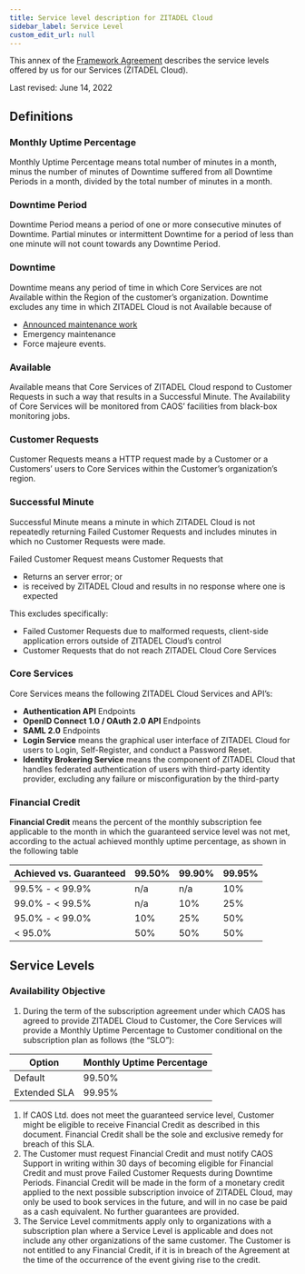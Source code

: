 ```yaml
---
title: Service level description for ZITADEL Cloud
sidebar_label: Service Level
custom_edit_url: null
--- 
```


This annex of the [Framework Agreement](../terms-of-service) describes the service levels offered by us for our Services (ZITADEL Cloud).

Last revised: June 14, 2022

## Definitions

### Monthly Uptime Percentage

Monthly Uptime Percentage means total number of minutes in a month, minus the number of minutes of Downtime suffered from all Downtime Periods in a month, divided by the total number of minutes in a month.

### Downtime Period

Downtime Period means a period of one or more consecutive minutes of Downtime. Partial minutes or intermittent Downtime for a period of less than one minute will not count towards any Downtime Period.

### Downtime

Downtime means any period of time in which Core Services are not Available within the Region of the customer’s organization. Downtime excludes any time in which ZITADEL Cloud is not Available because of

- [Announced maintenance work](/docs/support/software-release-cycles-support#maintenance)
- Emergency maintenance
- Force majeure events.

### Available

Available means that Core Services of ZITADEL Cloud respond to Customer Requests in such a way that results in a Successful Minute. The Availability of Core Services will be monitored from CAOS’ facilities from black-box monitoring jobs.

### Customer Requests

Customer Requests means a HTTP request made by a Customer or a Customers’ users to Core Services within the Customer’s organization’s region.

### Successful Minute

Successful Minute means a minute in which ZITADEL Cloud is not repeatedly returning Failed Customer Requests and includes minutes in which no Customer Requests were made.

Failed Customer Request means Customer Requests that

- Returns an server error; or
- is received by ZITADEL Cloud and results in no response where one is expected

This excludes specifically:

- Failed Customer Requests due to malformed requests, client-side application errors outside of ZITADEL Cloud’s control
- Customer Requests that do not reach ZITADEL Cloud Core Services

### Core Services

Core Services means the following ZITADEL Cloud Services and API’s:

- **Authentication API** Endpoints
- **OpenID Connect 1.0 / OAuth 2.0 API** Endpoints
- **SAML 2.0** Endpoints
- **Login Service** means the graphical user interface of ZITADEL Cloud for users to Login, Self-Register, and conduct a Password Reset.
- **Identity Brokering Service** means the component of ZITADEL Cloud that handles federated authentication of users with third-party identity provider, excluding any failure or misconfiguration by the third-party

### Financial Credit

**Financial Credit** means the percent of the monthly subscription fee applicable to the month in which the guaranteed service level was not met, according to the actual achieved monthly uptime percentage, as shown in the following table

Achieved vs.  Guaranteed| 99.50% | 99.90% | 99.95%
--- | --- | --- | ---
99.5% - < 99.9% | n/a | n/a | 10%
99.0% - < 99.5% | n/a | 10% | 25%
95.0% - < 99.0% | 10% | 25% | 50%
< 95.0% | 50% | 50% | 50%

## Service Levels

### Availability Objective

1. During the term of the subscription agreement under which CAOS has agreed to provide ZITADEL Cloud to Customer, the Core Services will provide a Monthly Uptime Percentage to Customer conditional on the subscription plan as follows (the “SLO”):

Option | Monthly Uptime Percentage
--- | ---
Default | 99.50%
Extended SLA | 99.95%

1. If CAOS Ltd. does not meet the guaranteed service level, Customer might be eligible to receive Financial Credit as described in this document. Financial Credit shall be the sole and exclusive remedy for breach of this SLA.
2. The Customer must request Financial Credit and must notify CAOS Support in writing within 30 days of becoming eligible for Financial Credit and must prove Failed Customer Requests during Downtime Periods. Financial Credit will be made in the form of a monetary credit applied to the next possible subscription invoice of ZITADEL Cloud,  may only be used to book services in the future, and will in no case be paid as a cash equivalent. No further guarantees are provided.
3. The Service Level commitments apply only to organizations with a subscription plan where a Service Level is applicable and does not include any other organizations of the same customer. The Customer is not entitled to any Financial Credit, if it is in breach of the Agreement at the time of the occurrence of the event giving rise to the credit.
